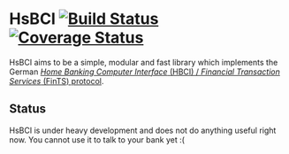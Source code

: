 # HsBCI [![Build Status](https://travis-ci.org/paulkoerbitz/hsbci.svg?branch=master)](https://travis-ci.org/paulkoerbitz/hsbci) [![Coverage Status](https://img.shields.io/coveralls/paulkoerbitz/hsbci.svg)](https://coveralls.io/r/paulkoerbitz/hsbci)

HsBCI aims to be a simple, modular and fast library which implements
the German [*Home Banking Computer Interface* (HBCI) / *Financial
Transaction Services* (FinTS) protocol](http://www.hbci-zka.de/).

## Status

HsBCI is under heavy development and does not do anything useful right
now. You cannot use it to talk to your bank yet :(
